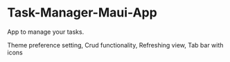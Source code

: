 # Task-Manager-Maui-App
App to manage your tasks.

Theme preference setting,
Crud functionality,
Refreshing view,
Tab bar with icons

